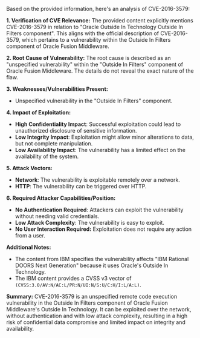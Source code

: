 Based on the provided information, here's an analysis of CVE-2016-3579:

**1. Verification of CVE Relevance:**
The provided content explicitly mentions CVE-2016-3579 in relation to "Oracle Outside In Technology Outside In Filters component". This aligns with the official description of CVE-2016-3579, which pertains to a vulnerability within the Outside In Filters component of Oracle Fusion Middleware.

**2. Root Cause of Vulnerability:**
The root cause is described as an "unspecified vulnerability" within the "Outside In Filters" component of Oracle Fusion Middleware. The details do not reveal the exact nature of the flaw.

**3. Weaknesses/Vulnerabilities Present:**
- Unspecified vulnerability in the "Outside In Filters" component.

**4. Impact of Exploitation:**
- **High Confidentiality Impact**: Successful exploitation could lead to unauthorized disclosure of sensitive information.
- **Low Integrity Impact**:  Exploitation might allow minor alterations to data, but not complete manipulation.
- **Low Availability Impact**: The vulnerability has a limited effect on the availability of the system.

**5. Attack Vectors:**
- **Network**: The vulnerability is exploitable remotely over a network.
- **HTTP**: The vulnerability can be triggered over HTTP.

**6. Required Attacker Capabilities/Position:**
- **No Authentication Required**: Attackers can exploit the vulnerability without needing valid credentials.
- **Low Attack Complexity**: The vulnerability is easy to exploit.
- **No User Interaction Required:** Exploitation does not require any action from a user.

**Additional Notes:**

*   The content from IBM specifies the vulnerability affects "IBM Rational DOORS Next Generation" because it uses Oracle's Outside In Technology.
*   The IBM content provides a CVSS v3 vector of `(CVSS:3.0/AV:N/AC:L/PR:N/UI:N/S:U/C:H/I:L/A:L)`.

**Summary:**
CVE-2016-3579 is an unspecified remote code execution vulnerability in the Outside In Filters component of Oracle Fusion Middleware's Outside In Technology. It can be exploited over the network, without authentication and with low attack complexity, resulting in a high risk of confidential data compromise and limited impact on integrity and availability.